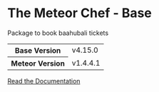 # The Meteor Chef - Base
Package to book baahubali tickets

<table>
  <tbody>
    <tr>
      <th>Base Version</th>
      <td>v4.15.0</td>
    </tr>
    <tr>
      <th>Meteor Version</th>
      <td>v1.4.4.1</td>
    </tr>
  </tbody>
</table>

[Read the Documentation](http://themeteorchef.com/base)

